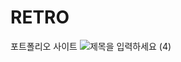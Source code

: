 # RETRO
포트폴리오 사이트
![제목을 입력하세요 (4)](https://user-images.githubusercontent.com/86513078/236850828-ebf6bd36-9b6a-43da-8fb8-80ca2a1d6648.png)
